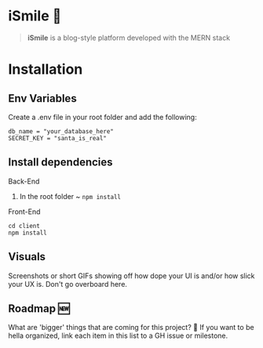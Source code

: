 # iSmile :star2:

> **iSmile** is a blog-style platform developed with the MERN stack

# Installation

## Env Variables

Create a .env file in your root folder and add the following:

```
db_name = "your_database_here"
SECRET_KEY = "santa_is_real"
```

## Install dependencies

Back-End

1. In the root folder ~
   `npm install`

Front-End

```
cd client
npm install
```

## Visuals

Screenshots or short GIFs showing off how dope your UI is and/or how slick your UX is. Don't go overboard here.

## Roadmap :new:

What are 'bigger' things that are coming for this project? :eyes: If you want to be hella organized, link each item in this list to a GH issue or milestone.
